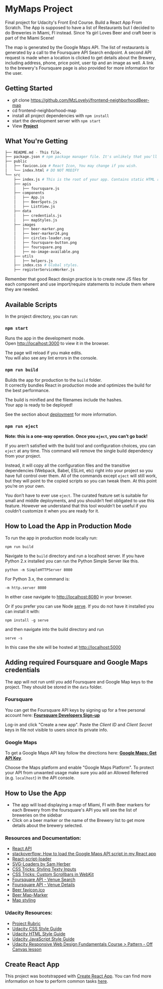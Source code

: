 # MyMaps Project

Final project for Udacity's Front End Course. Build a React App From Scratch. The App is supposed to have a list of Restaurants but I decided to do Breweries in Miami, Fl instead. Since Ya girl Loves Beer and craft beer is part of the Miami Scene!

The map is generated by the Google Maps API. The list of restaurants is generated by a call to the Foursquare API Search endpoint. A second API request is made when a location is clicked to get details about the Brewery, including address, phone, price point, user tip and an image as well. A link to the brewery's Foursquare page is also provided for more information for the user.

## Getting Started

* git clone https://github.com/MzLovelyj/frontend-neighborhoodBeer-map
* cd frontend-neighborhood-map
* install all project dependencies with `npm install`
* start the development server with `npm start`
* View **[Project](https://mzlovelyj.github.io/frontend-neighborhood-map/)**

## What You're Getting

```bash
├── README.md - This file.
├── package.json # npm package manager file. It's unlikely that you'll need to modify this.
├── public
│   ├── favicon.ico # React Icon, You may change if you wish.
│   └── index.html # DO NOT MODIFY
└── src
    ├── index.js # This is the root of your app. Contains static HTML right now.
    ├── apis
    │   ├── foursquare.js
    ├── components
    │   ├── App.js  
    │   ├── BeerSpots.js
    │   ├── ListView.js
    ├── data
    │   ├── credentials.js
    │   ├── mapStyles.js
    ├── images
    │   ├── beer-marker.png
    │   ├── beer-marker24.png
    │   ├── circles-loader.svg
    │   ├── foursquare-button.png
    │   ├── foursquare.png
    │   ├── no-image-available.png
    ├── utils
    │   ├── helpers.js
    ├── index.css # Global styles.
    ├── registerServiceWorker.js
```

Remember that good React design practice is to create new JS files for each component and use import/require statements to include them where they are needed.

## Available Scripts

In the project directory, you can run:

### `npm start`

Runs the app in the development mode.<br>
Open [http://localhost:3000](http://localhost:3000) to view it in the browser.

The page will reload if you make edits.<br>
You will also see any lint errors in the console.

### `npm run build`

Builds the app for production to the `build` folder.<br>
It correctly bundles React in production mode and optimizes the build for the best performance.

The build is minified and the filenames include the hashes.<br>
Your app is ready to be deployed!

See the section about [deployment](https://facebook.github.io/create-react-app/docs/deployment) for more information.

### `npm run eject`

**Note: this is a one-way operation. Once you `eject`, you can’t go back!**

If you aren’t satisfied with the build tool and configuration choices, you can `eject` at any time. This command will remove the single build dependency from your project.

Instead, it will copy all the configuration files and the transitive dependencies (Webpack, Babel, ESLint, etc) right into your project so you have full control over them. All of the commands except `eject` will still work, but they will point to the copied scripts so you can tweak them. At this point you’re on your own.

You don’t have to ever use `eject`. The curated feature set is suitable for small and middle deployments, and you shouldn’t feel obligated to use this feature. However we understand that this tool wouldn’t be useful if you couldn’t customize it when you are ready for it.

## How to Load the App in Production Mode

To run the app in production mode locally run:

```
npm run build
```

Navigate to the `build` directory and run a localhost server. If you have Python 2.x installed you can run the Python Simple Server like this.

```
python -m SimpleHTTPServer 8080
```

For Python 3.x, the command is:

```
-m http.server 8080
```

In either case navigate to [http://localhost:8080](http://localhost:8080) in your browser.

Or if you prefer you can use Node [serve](https://github.com/zeit/serve). If you do not have it installed you can install it with:

```
npm install -g serve
```

and then navigate into the build directory and run

```
serve -s
```

In this case the site will be hosted at [http://localhost:5000](http://localhost:5000)

## Adding required Foursquare and Google Maps credentials

The app will not run until you add Foursquare and Google Map keys to the project. They should be stored in the `data` folder.

### Foursquare

You can get the Foursquare API keys by signing up for a free personal account here:  **[Foursquare Developers Sign-up](https://foursquare.com/developers/signup)**

Log-in and click "Create a new app".  Paste the *Client ID* and *Client Secret* keys in file not visible to users since its private info.

### Google Maps

To get a Google Maps API key follow the directions here:  **[Google Maps:
Get API Key](https://developers.google.com/maps/documentation/javascript/get-api-key)**.

Choose the Maps platform and enable "Google Maps Platform". To protect your API from unwanted usage make sure you add an Allowed Referred (e.g. `localhost`) in the API console.

## How to Use the App

- The app will load displaying a map of Miami, Fl with Beer markers for each Brewery from the foursquare's API you will see the list of breweries on the sidebar
- Click on a beer marker or the name of the Brewery list to get more details about the brewery selected. 

### Resources and Documentation:

- [React API](https://facebook.github.io/react/docs/react-api.html)
- [stackoverflow: How to load the Google Maps API script in my React app](https://stackoverflow.com/questions/41709765/how-to-load-the-google-maps-api-script-in-my-react-app-only-when-it-is-require)
- [React-script-loader](https://www.npmjs.com/package/react-async-script-loader)
- [SVG-Loaders by Sam Herber](https://github.com/SamHerbert/SVG-Loaders)
- [CSS Tricks: Styling Texty Inputs](https://css-tricks.com/styling-texty-inputs-only/)
- [CSS Tricks: Custom Scrollbars in WebKit](https://css-tricks.com/custom-scrollbars-in-webkit/)
- [Foursquare API - Venue Search](https://developer.foursquare.com/docs/api/venues/search)
- [Foursquare API - Venue Details](https://developer.foursquare.com/docs/api/venues/details)
- [Beer favicon.ico](https://www.freefavicon.com/freefavicons/food/iconinfo/beer-152-270546.html)
- [Beer Map-Marker](https://www.iconfinder.com/icons/1463945/bar_beer_drink_location_map_pin_icon)
- [Map styling](http://www.mapstylr.com/map-style-editor/)

### Udacity Resources:

- [Project Rubric](https://review.udacity.com/#!/rubrics/1351/view)
- [Udacity CSS Style Guide](http://udacity.github.io/frontend-nanodegree-styleguide/css.html)
- [Udacity HTML Style Guide](http://udacity.github.io/frontend-nanodegree-styleguide/index.html)
- [Udacity JavaScript Style Guide](http://udacity.github.io/frontend-nanodegree-styleguide/javascript.html)
- [Udacity Responsive Web Design Fundamentals Course > Pattern - Off Canvas lesson](https://classroom.udacity.com/courses/ud893/lessons/3561069759/concepts/35307193050923)

## Create React App

This project was bootstrapped with [Create React App](https://github.com/facebookincubator/create-react-app). You can find more information on how to perform common tasks [here](https://github.com/facebookincubator/create-react-app/blob/master/packages/react-scripts/template/README.md).